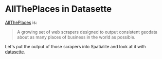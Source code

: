 # AllThePlaces in Datasette

[AllThePlaces](https://www.alltheplaces.xyz/) is:

> A growing set of web scrapers designed to output consistent geodata about as many places of business in the world as possible.

Let's put the output of those scrapers into Spatialite and look at it with [datasette](https://datasette.io/).
